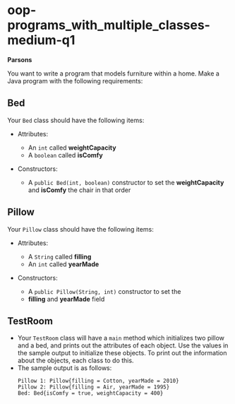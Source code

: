 # oop-programs_with_multiple_classes-medium-q1

**Parsons**

You want to write a program that models furniture within a home. Make a Java program with the following requirements:


## Bed

Your `Bed` class should have the following items:

- Attributes:
    - An `int` called **weightCapacity**
    - A `boolean` called **isComfy**

- Constructors:
    - A `public Bed(int, boolean)` constructor to set the 
  **weightCapacity** and **isComfy** the chair in that order

## Pillow

Your ``Pillow`` class should have the following items:

- Attributes:
    - A `String` called **filling**
    - An `int` called **yearMade**

- Constructors:
    - A `public Pillow(String, int)` constructor to set the 
    - **filling** and **yearMade** field

## TestRoom

- Your `TestRoom` class will have a `main` method which initializes two pillow and a bed, and prints out the
  attributes of each object. Use the values in the sample output to initialize these objects. To print out the information about the objects,
  each class to do this.
- The sample output is as follows:
  ```
  Pillow 1: Pillow{filling = Cotton, yearMade = 2010}
  Pillow 2: Pillow{filling = Air, yearMade = 1995}
  Bed: Bed{isComfy = true, weightCapacity = 400}
  ```